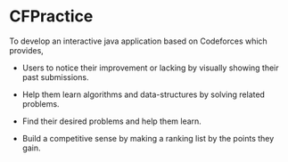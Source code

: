 # CFPractice

To develop an interactive java application based on Codeforces which provides,

* Users to notice their improvement or lacking by visually showing
    their past submissions.
    
* Help them learn algorithms and data-structures by solving related
    problems.
    
* Find their desired problems and help them learn.

* Build a competitive sense by making a ranking list by the points they gain.


